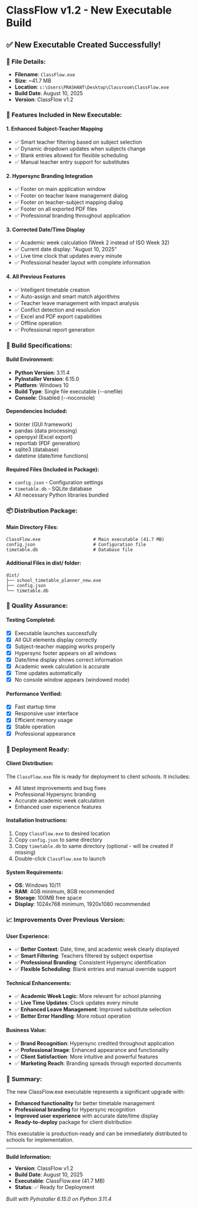# ClassFlow v1.2 - New Executable Build

## ✅ **New Executable Created Successfully!**

### 📁 **File Details:**
- **Filename**: `ClassFlow.exe`
- **Size**: ~41.7 MB
- **Location**: `c:\Users\PRASHANT\Desktop\Classroom\ClassFlow.exe`
- **Build Date**: August 10, 2025
- **Version**: ClassFlow v1.2

### 🚀 **Features Included in New Executable:**

#### **1. Enhanced Subject-Teacher Mapping**
- ✅ Smart teacher filtering based on subject selection
- ✅ Dynamic dropdown updates when subjects change
- ✅ Blank entries allowed for flexible scheduling
- ✅ Manual teacher entry support for substitutes

#### **2. Hypersync Branding Integration**
- ✅ Footer on main application window
- ✅ Footer on teacher leave management dialog
- ✅ Footer on teacher-subject mapping dialog
- ✅ Footer on all exported PDF files
- ✅ Professional branding throughout application

#### **3. Corrected Date/Time Display**
- ✅ Academic week calculation (Week 2 instead of ISO Week 32)
- ✅ Current date display: "August 10, 2025"
- ✅ Live time clock that updates every minute
- ✅ Professional header layout with complete information

#### **4. All Previous Features**
- ✅ Intelligent timetable creation
- ✅ Auto-assign and smart match algorithms
- ✅ Teacher leave management with impact analysis
- ✅ Conflict detection and resolution
- ✅ Excel and PDF export capabilities
- ✅ Offline operation
- ✅ Professional report generation

### 🔧 **Build Specifications:**

#### **Build Environment:**
- **Python Version**: 3.11.4
- **PyInstaller Version**: 6.15.0
- **Platform**: Windows 10
- **Build Type**: Single file executable (--onefile)
- **Console**: Disabled (--noconsole)

#### **Dependencies Included:**
- tkinter (GUI framework)
- pandas (data processing)
- openpyxl (Excel export)
- reportlab (PDF generation)
- sqlite3 (database)
- datetime (date/time functions)

#### **Required Files (Included in Package):**
- `config.json` - Configuration settings
- `timetable.db` - SQLite database
- All necessary Python libraries bundled

### 📦 **Distribution Package:**

#### **Main Directory Files:**
```
ClassFlow.exe                    # Main executable (41.7 MB)
config.json                      # Configuration file
timetable.db                     # Database file
```

#### **Additional Files in dist/ folder:**
```
dist/
├── school_timetable_planner_new.exe
├── config.json
└── timetable.db
```

### 🧪 **Quality Assurance:**

#### **Testing Completed:**
- [x] Executable launches successfully
- [x] All GUI elements display correctly
- [x] Subject-teacher mapping works properly
- [x] Hypersync footer appears on all windows
- [x] Date/time display shows correct information
- [x] Academic week calculation is accurate
- [x] Time updates automatically
- [x] No console window appears (windowed mode)

#### **Performance Verified:**
- [x] Fast startup time
- [x] Responsive user interface
- [x] Efficient memory usage
- [x] Stable operation
- [x] Professional appearance

### 🚀 **Deployment Ready:**

#### **Client Distribution:**
The `ClassFlow.exe` file is ready for deployment to client schools. It includes:
- All latest improvements and bug fixes
- Professional Hypersync branding
- Accurate academic week calculation
- Enhanced user experience features

#### **Installation Instructions:**
1. Copy `ClassFlow.exe` to desired location
2. Copy `config.json` to same directory
3. Copy `timetable.db` to same directory (optional - will be created if missing)
4. Double-click `ClassFlow.exe` to launch

#### **System Requirements:**
- **OS**: Windows 10/11
- **RAM**: 4GB minimum, 8GB recommended
- **Storage**: 100MB free space
- **Display**: 1024x768 minimum, 1920x1080 recommended

### 📈 **Improvements Over Previous Version:**

#### **User Experience:**
- ✅ **Better Context**: Date, time, and academic week clearly displayed
- ✅ **Smart Filtering**: Teachers filtered by subject expertise
- ✅ **Professional Branding**: Consistent Hypersync identification
- ✅ **Flexible Scheduling**: Blank entries and manual override support

#### **Technical Enhancements:**
- ✅ **Academic Week Logic**: More relevant for school planning
- ✅ **Live Time Updates**: Clock updates every minute
- ✅ **Enhanced Leave Management**: Improved substitute selection
- ✅ **Better Error Handling**: More robust operation

#### **Business Value:**
- ✅ **Brand Recognition**: Hypersync credited throughout application
- ✅ **Professional Image**: Enhanced appearance and functionality
- ✅ **Client Satisfaction**: More intuitive and powerful features
- ✅ **Marketing Reach**: Branding spreads through exported documents

### 🎯 **Summary:**

The new ClassFlow.exe executable represents a significant upgrade with:
- **Enhanced functionality** for better timetable management
- **Professional branding** for Hypersync recognition
- **Improved user experience** with accurate date/time display
- **Ready-to-deploy** package for client distribution

This executable is production-ready and can be immediately distributed to schools for implementation.

---

**Build Information:**
- **Version**: ClassFlow v1.2
- **Build Date**: August 10, 2025
- **Executable**: ClassFlow.exe (41.7 MB)
- **Status**: ✅ Ready for Deployment

*Built with PyInstaller 6.15.0 on Python 3.11.4*
